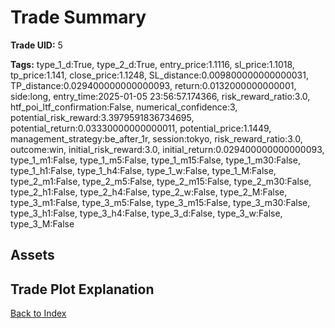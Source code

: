 # Trade Summary

**Trade UID:** 5 

**Tags:** type_1_d:True, type_2_d:True, entry_price:1.1116, sl_price:1.1018, tp_price:1.141, close_price:1.1248, SL_distance:0.009800000000000031, TP_distance:0.029400000000000093, return:0.0132000000000001, side:long, entry_time:2025-01-05 23:56:57.174366, risk_reward_ratio:3.0, htf_poi_ltf_confirmation:False, numerical_confidence:3, potential_risk_reward:3.3979591836734695, potential_return:0.03330000000000011, potential_price:1.1449, management_strategy:be_after_1r, session:tokyo, risk_reward_ratio:3.0, outcome:win, initial_risk_reward:3.0, initial_return:0.029400000000000093, type_1_m1:False, type_1_m5:False, type_1_m15:False, type_1_m30:False, type_1_h1:False, type_1_h4:False, type_1_w:False, type_1_M:False, type_2_m1:False, type_2_m5:False, type_2_m15:False, type_2_m30:False, type_2_h1:False, type_2_h4:False, type_2_w:False, type_2_M:False, type_3_m1:False, type_3_m5:False, type_3_m15:False, type_3_m30:False, type_3_h1:False, type_3_h4:False, type_3_d:False, type_3_w:False, type_3_M:False

## Assets

## Trade Plot Explanation


[Back to Index](index.md)
